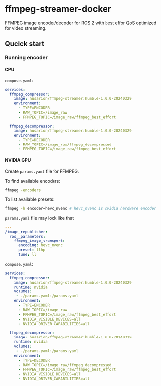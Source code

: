 # ffmpeg-streamer-docker

FFMPEG image encoder/decoder for ROS 2 with best effor QoS optimized for video streaming.

## Qucick start

### Running encoder

#### CPU

`compose.yaml`:

```yaml
services:
  ffmpeg_compressor:
    image: husarion/ffmpeg-streamer:humble-1.0.0-20240329
    environment:
      - TYPE=ENCODER
      - RAW_TOPIC=/image_raw
      - FFMPEG_TOPIC=/image_raw/ffmpeg_best_effort

  ffmpeg_decompressor:
    image: husarion/ffmpeg-streamer:humble-1.0.0-20240329
    environment:
      - TYPE=DECODER
      - RAW_TOPIC=/image_raw/ffmpeg_decompressed
      - FFMPEG_TOPIC=/image_raw/ffmpeg_best_effort
```

#### NVIDIA GPU

Create `params.yaml` file for FFMPEG.

To find available encoders:

```bash
ffmpeg -encoders
```

To list available presets:

```bash
ffmpeg -h encoder=hevc_nvenc # hevc_nvenc is nvidia hardware encoder
```

`params.yaml` file may look like that

```yaml
---
/image_republisher:
  ros__parameters:
    ffmpeg_image_transport:
      encoding: hevc_nvenc
      preset: llhp
      tune: ll
```

`compose.yaml`:

```yaml
services:
  ffmpeg_compressor:
    image: husarion/ffmpeg-streamer:humble-1.0.0-20240329
    runtime: nvidia
    volumes:
     - ./params.yaml:/params.yaml
    environment:
      - TYPE=ENCODER
      - RAW_TOPIC=/image_raw
      - FFMPEG_TOPIC=/image_raw/ffmpeg_best_effort
      - NVIDIA_VISIBLE_DEVICES=all
      - NVIDIA_DRIVER_CAPABILITIES=all

  ffmpeg_decompressor:
    image: husarion/ffmpeg-streamer:humble-1.0.0-20240329
    runtime: nvidia
    volumes:
     - ./params.yaml:/params.yaml
    environment:
      - TYPE=DECODER
      - RAW_TOPIC=/image_raw/ffmpeg_decompressed
      - FFMPEG_TOPIC=/image_raw/ffmpeg_best_effort
      - NVIDIA_VISIBLE_DEVICES=all
      - NVIDIA_DRIVER_CAPABILITIES=all
```